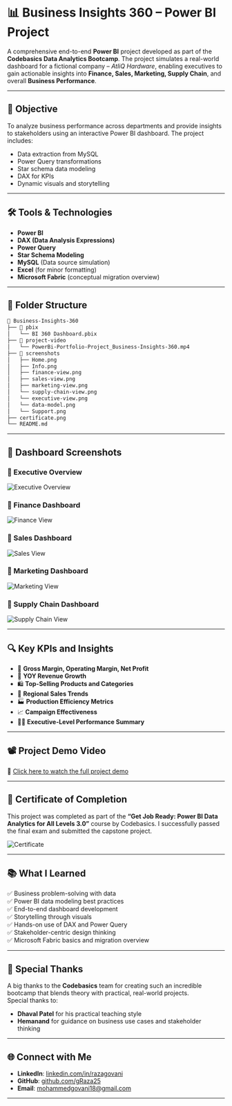 # 📊 Business Insights 360 – Power BI Project

A comprehensive end-to-end **Power BI** project developed as part of the **Codebasics Data Analytics Bootcamp**. The project simulates a real-world dashboard for a fictional company – *AtliQ Hardware*, enabling executives to gain actionable insights into **Finance, Sales, Marketing, Supply Chain**, and overall **Business Performance**.

---

## 🎯 Objective

To analyze business performance across departments and provide insights to stakeholders using an interactive Power BI dashboard. The project includes:
- Data extraction from MySQL
- Power Query transformations
- Star schema data modeling
- DAX for KPIs
- Dynamic visuals and storytelling

---

## 🛠 Tools & Technologies

- **Power BI**
- **DAX (Data Analysis Expressions)**
- **Power Query**
- **Star Schema Modeling**
- **MySQL** (Data source simulation)
- **Excel** (for minor formatting)
- **Microsoft Fabric** (conceptual migration overview)

---

## 📁 Folder Structure

```bash
📁 Business-Insights-360
├── 📁 pbix
│   └── BI 360 Dashboard.pbix
├── 📁 project-video
│   └── PowerBi-Portfolio-Project_Business-Insights-360.mp4
├── 📁 screenshots
│   ├── Home.png
│   ├── Info.png
│   ├── finance-view.png
│   ├── sales-view.png
│   ├── marketing-view.png
│   └── supply-chain-view.png
│   └── executive-view.png
│   └── data-model.png
│   └── Support.png
├── certificate.png
└── README.md
```

---

## 📸 Dashboard Screenshots

### 🔹 Executive Overview  
![Executive Overview](/screenshots/executive-view.png)

### 🔹 Finance Dashboard  
![Finance View](/screenshots/finance-view.png)

### 🔹 Sales Dashboard  
![Sales View](./screenshots/sales-view.png)

### 🔹 Marketing Dashboard  
![Marketing View](./screenshots/marketing-view.png)

### 🔹 Supply Chain Dashboard  
![Supply Chain View](./screenshots/supply-chain-view.png)

---

## 🔍 Key KPIs and Insights

- 🔢 **Gross Margin, Operating Margin, Net Profit**
- 🧮 **YOY Revenue Growth**
- 🛍️ **Top-Selling Products and Categories**
- 📍 **Regional Sales Trends**
- 🏭 **Production Efficiency Metrics**
- 📈 **Campaign Effectiveness**
- 🧑‍💼 **Executive-Level Performance Summary**

---

## 📽️ Project Demo Video

🎥 [Click here to watch the full project demo](./project-video/PowerBi-Portfolio-Project_Business-Insights-360.mp4)

---

## 🏅 Certificate of Completion

This project was completed as part of the **“Get Job Ready: Power BI Data Analytics for All Levels 3.0”** course by Codebasics. I successfully passed the final exam and submitted the capstone project.

![Certificate](./certificate.png)

---

## 📚 What I Learned

✅ Business problem-solving with data  
✅ Power BI data modeling best practices  
✅ End-to-end dashboard development  
✅ Storytelling through visuals  
✅ Hands-on use of DAX and Power Query  
✅ Stakeholder-centric design thinking  
✅ Microsoft Fabric basics and migration overview  

---

## 🙏 Special Thanks

A big thanks to the **Codebasics** team for creating such an incredible bootcamp that blends theory with practical, real-world projects.  
Special thanks to:
- **Dhaval Patel** for his practical teaching style  
- **Hemanand** for guidance on business use cases and stakeholder thinking  

---

## 🌐 Connect with Me

- **LinkedIn**: [linkedin.com/in/razagovani](https://linkedin.com/in/razagovani)
- **GitHub**: [github.com/gRaza25](https://github.com/gRaza25)
- **Email**: mohammedgovani18@gmail.com

---
